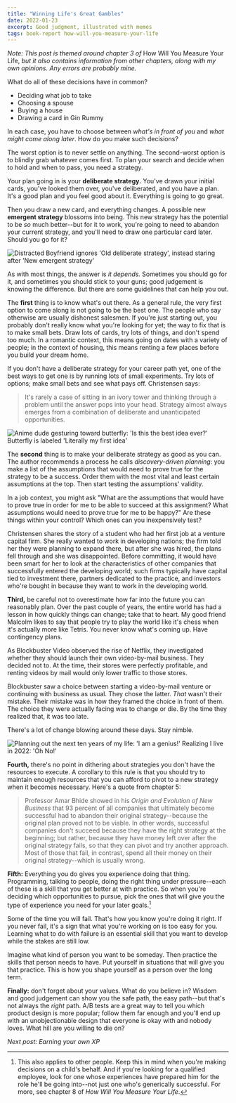 ```yaml
---
title: "Winning Life's Great Gambles"
date: 2022-01-23
excerpt: Good judgment, illustrated with memes
tags: book-report how-will-you-measure-your-life
---
```


*Note: This post is themed around chapter 3 of* How Will You Measure Your Life, *but it also contains information from other chapters, along with my own opinions. Any errors are probably mine.*

What do all of these decisions have in common?

- Deciding what job to take
- Choosing a spouse
- Buying a house
- Drawing a card in Gin Rummy

In each case, you have to choose between *what's in front of you* and *what might come along later*. How do you make such decisions?

The worst option is to never settle on anything. The second-worst option is to blindly grab whatever comes first. To plan your search and decide when to hold and when to pass, you need a strategy.

Your plan going in is your **deliberate strategy.** You've drawn your initial cards, you've looked them over, you've deliberated, and you have a plan. It's a good plan and you feel good about it. Everything is going to go great.

Then you draw a new card, and everything changes. A possible new **emergent strategy** blossoms into being. This new strategy has the potential to be *so* much better--but for it to work, you're going to need to abandon your current strategy, and you'll need to draw one particular card later. Should you go for it?

<img class="meme" src="{{ '/assets/2022-01-23/distracted-strategist.jpg' | absolute_url }}" alt="Distracted Boyfriend ignores 'Old deliberate strategy', instead staring after 'New emergent strategy'" />

As with most things, the answer is *it depends.* Sometimes you should go for it, and sometimes you should stick to your guns; good judgement is knowing the difference. But there are some guidelines that can help you out.

The **first** thing is to know what's out there. As a general rule, the very first option to come along is not going to be the best one. The people who say otherwise are usually dishonest salesmen. If you're just starting out, you probably don't really know what you're looking for yet; the way to fix that is to make small bets. Draw lots of cards, try lots of things, and don't spend too much. In a romantic context, this means going on dates with a variety of people; in the context of housing, this means renting a few places before you build your dream home.

If you don't have a deliberate strategy for your career path yet, one of the best ways to get one is by running lots of small experiments. Try lots of options; make small bets and see what pays off. Christensen says:

> It's rarely a case of sitting in an ivory tower and thinking through a problem until the answer pops into your head. Strategy almost always emerges from a combination of deliberate and unanticipated opportunities.

<img class="meme" src="{{ '/assets/2022-01-23/best-idea-ever.jpg' | absolute_url }}" alt="Anime dude gesturing toward butterfly: 'Is this the best idea ever?' Butterfly is labeled 'Literally my first idea'" />

The **second** thing is to make your deliberate strategy as good as you can. The author recommends a process he calls *discovery-driven planning*: you make a list of the assumptions that would need to prove true for the strategy to be a success. Order them with the most vital and least certain assumptions at the top. Then start testing the assumptions' validity. 

In a job context, you might ask "What are the assumptions that would have to prove true in order for me to be able to succeed at this assignment? What assumptions would need to prove true for me to be happy?" Are these things within your control? Which ones can you inexpensively test?

Christensen shares the story of a student who had her first job at a venture capital firm. She really wanted to work in developing nations; the firm told her they were planning to expand there, but after she was hired, the plans fell through and she was disappointed. Before committing, it would have been smart for her to look at the characteristics of other companies that successfully entered the developing world; such firms typically have capital tied to investment there, partners dedicated to the practice, and investors who're bought in because they want to work in the developing world.

**Third,** be careful not to overestimate how far into the future you can reasonably plan. Over the past couple of years, the entire world has had a lesson in how quickly things can change; take that to heart. My good friend Malcolm likes to say that people try to play the world like it's chess when it's actually more like Tetris. You never know what's coming up. Have contingency plans.

As Blockbuster Video observed the rise of Netflix, they investigated whether they should launch their own video-by-mail business. They decided not to. At the time, their stores were perfectly profitable, and renting videos by mail would only lower traffic to those stores.

Blockbuster saw a choice between starting a video-by-mail venture or continuing with business as usual. They chose the latter. *That* wasn't their mistake. Their mistake was in how they framed the choice in front of them. The choice they were actually facing was to change or die. By the time they realized that, it was too late. 

There's a lot of change blowing around these days. Stay nimble.

<img class="meme" src="{{ '/assets/2022-01-23/I-am-a-genius---Oh-No.jpg' | absolute_url }}" alt="Planning out the next ten years of my life: 'I am a genius!' Realizing I live in 2022: 'Oh No!'" />

**Fourth,** there's no point in dithering about strategies you don't have the resources to execute. A corollary to this rule is that you should try to maintain enough resources that you can afford to pivot to a new strategy when it becomes necessary. Here's a quote from chapter 5:

> Professor Amar Bhide showed in his _Origin and Evolution of New Business_ that 93 percent of all companies that ultimately become successful had to abandon their original strategy--because the original plan proved not to be viable. In other words, successful companies don't succeed because they have the right strategy at the beginning; but rather, because they have money left over after the original strategy fails, so that they can pivot and try another approach. Most of those that fail, in contrast, spend all their money on their original strategy--which is usually wrong.

**Fifth:** Everything you do gives you experience doing that thing. Programming, talking to people, doing the right thing under pressure--each of these is a skill that you get better at with practice. So when you're deciding which opportunities to pursue, pick the ones that will give you the type of experience you need for your later goals.[^1]

Some of the time you will fail. That's how you know you're doing it right. If you never fail, it's a sign that what you're working on is too easy for you. Learning what to do with failure is an essential skill that you want to develop while the stakes are still low.

Imagine what kind of person you want to be someday. Then practice the skills that person needs to have. Put yourself in situations that will give you that practice. This is how you shape yourself as a person over the long term. 

**Finally:** don't forget about your values. What do you believe in? Wisdom and good judgement can show you the safe path, the easy path--but that's not always the *right* path. A/B tests are a great way to tell you which product design is more popular; follow them far enough and you'll end up with an unobjectionable design that everyone is okay with and nobody loves. What hill are you willing to die on?

_Next post: Earning your own XP_

[^1]: This also applies to other people. Keep this in mind when you're making decisions on a child's behalf. And if you're looking for a qualified employee, look for one whose experiences have prepared him for the role he'll be going into--not just one who's generically successful. For more, see chapter 8 of *How Will You Measure Your Life*.